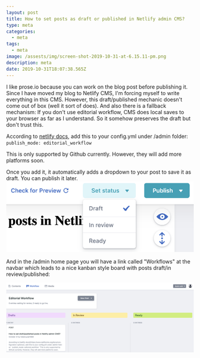 ```yaml
---
layout: post
title: How to set posts as draft or published in Netlify admin CMS?
type: meta
categories:
  - meta
tags:
  - meta
image: /assests/img/screen-shot-2019-10-31-at-6.15.11-pm.png
description: meta
date: 2019-10-31T18:07:38.565Z
---
```

I like prose.io because you can work on the blog post before publishing it. Since I have moved my blog to Netlify CMS, I'm forcing myself to write everything in this CMS. However, this draft/published mechanic doesn't come out of box (well it sort of does). And also there is a fallback mechanism: If you don't use editorial workflow, CMS does local saves to your browser as far as I understand. So it somehow preserves the draft but don't trust this.

According to [netlify docs](https://www.netlifycms.org/docs/configuration-options/), add this to your config.yml under /admin folder:
`publish_mode: editorial_workflow`

This is only supported by Github currently. However, they will add more platforms soon.

Once you add it, it automatically adds a dropdown to your post to save it as draft. You can publish it later.
![](/assets/img/screen-shot-2019-10-31-at-6.10.41-pm.png)

And in the /admin home page you will have a link called "Workflows" at the navbar which leads to a nice kanban style board with posts draft/in review/published:

![](/assets/img/screen-shot-2019-10-31-at-6.15.11-pm.png)
